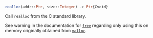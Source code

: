 ```julia
realloc(addr::Ptr, size::Integer) -> Ptr{Cvoid}
```

Call `realloc` from the C standard library.

See warning in the documentation for [`free`](@ref) regarding only using this on memory originally obtained from [`malloc`](@ref).
